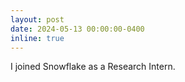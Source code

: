 ```yaml
---
layout: post
date: 2024-05-13 00:00:00-0400
inline: true
---
```


I joined Snowflake as a Research Intern.